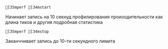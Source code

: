 ```ansi
[35mperf [34mstart
```
Начинает запись на 10 секнуд профилирования произодительности как длина тиков и другия подробная статистика

```ansi
[35mperf [34mstop
```
Заканччивает запись до 10-ти секундного лимита